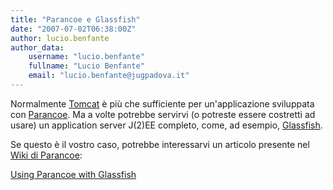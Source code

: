 ```yaml
---
title: "Parancoe e Glassfish"
date: "2007-07-02T06:38:00Z"
author: lucio.benfante
author_data:
    username: "lucio.benfante"
    fullname: "Lucio Benfante"
    email: "lucio.benfante@jugpadova.it"
---
```

Normalmente [Tomcat](http://tomcat.apache.org) è più che sufficiente per un'applicazione sviluppata con [Parancoe](http://parancoe.dev.java.net). Ma a volte potrebbe servirvi (o potreste essere costretti ad usare) un application server J(2)EE completo, come, ad esempio, [Glassfish](http://glassfish.dev.java.net).

Se questo è il vostro caso, potrebbe interessarvi un articolo presente nel [Wiki di Parancoe](http://wiki.java.net/bin/view/Projects/Parancoe):

[Using Parancoe with Glassfish](http://wiki.java.net/bin/view/Projects/UsingParancoeWithGlassfish)

